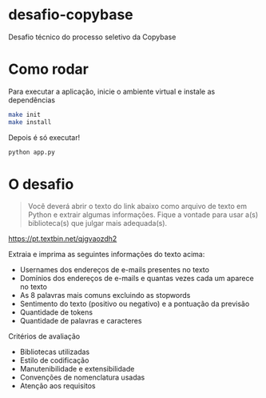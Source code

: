 # desafio-copybase
Desafio técnico do processo seletivo da Copybase

# Como rodar
Para executar a aplicação, inicie o ambiente virtual e instale as dependências

```bash
make init
make install
```

Depois é só executar!

```bash
python app.py
```

# O desafio

> Você deverá abrir o texto do link abaixo como arquivo de texto em Python e extrair algumas informações. Fique a vontade para usar a(s) biblioteca(s) que julgar mais adequada(s).

https://pt.textbin.net/qjgvaozdh2

Extraia e imprima as seguintes informações do texto acima:

- Usernames dos endereços de e-mails presentes no texto
- Domínios dos endereços de e-mails e quantas vezes cada um aparece no texto
- As 8 palavras mais comuns excluindo as stopwords
- Sentimento do texto (positivo ou negativo) e a pontuação da previsão
- Quantidade de tokens
- Quantidade de palavras e caracteres


Critérios de avaliação

- Bibliotecas utilizadas
- Estilo de codificação
- Manutenibilidade e extensibilidade
- Convenções de nomenclatura usadas
- Atenção aos requisitos
